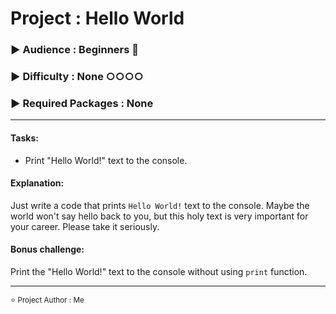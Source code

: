 # Project : Hello World
### ► Audience : Beginners 👶
### ► Difficulty : None ○○○○
### ► Required Packages : None

---
#### Tasks:
* Print "Hello World!" text to the console.

#### Explanation: 
Just write a code that prints `Hello World!` text to the console.
Maybe the world won't say hello back to you, but this holy text is very important for your career. Please take it seriously.

#### Bonus challenge:

Print the "Hello World!" text to the console without using `print` function.

---
<sub>⭐ Project Author : Me</sub>
